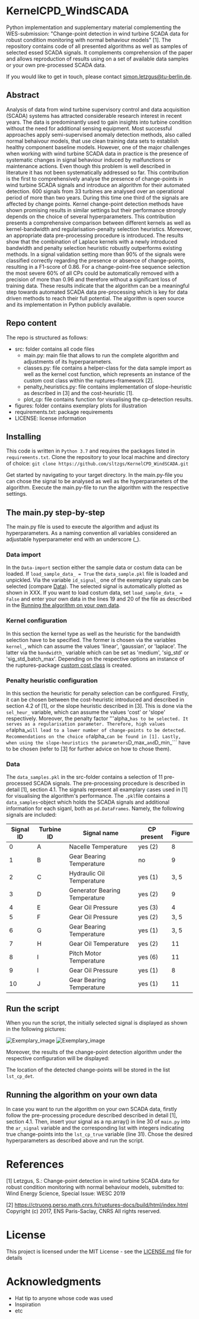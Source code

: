 # KernelCPD_WindSCADA

Python implementation and supplementary material complementing the WES-submission: "Change-point detection in wind turbine SCADA data for robust condition monitoring with normal behaviour models" [1]. The repository contains code of all presented algorithms as well as samples of selected 
essed SCADA signals. It complements comprehension of the paper and allows reproduction of results using on a set of available data samples or your own pre-processed SCADA data. 

If you would like to get in touch, please contact simon.letzgus@tu-berlin.de.

## Abstract

Analysis of data from wind turbine supervisory control and data acquisition (SCADA) systems has attracted considerable research interest in recent years. The data is predominantly used to gain insights into turbine condition without the need for additional sensing equipment. Most successful approaches apply semi-supervised anomaly detection methods, also called normal behaivour models, that use clean training data sets to establish healthy component baseline models. However, one of the major challenges when working with wind turbine SCADA data in practice is the presence of systematic changes in signal behaviour induced by malfunctions or maintenance actions. Even though this problem is well described in literature it has not been systematically addressed so far. This contribution is the first to comprehensively analyse the presence of change-points in wind turbine SCADA signals and introduce an algorithm for their automated detection. 600 signals from 33 turbines are analysed over an operational period of more than two years. During this time one third of the signals are affected by change points. Kernel change-point detection methods have shown promising results in similar settings but their performance strongly depends on the choice of several hyperparameters. This contribution presents a comprehensive comparison between different kernels as well as kernel-bandwidth and regularisation-penalty selection heuristics. Moreover, an appropriate data pre-processing procedure is introduced. The results show that the combination of Laplace kernels with a newly introduced bandwidth and penalty selection heuristic robustly outperforms existing methods. In a signal validation setting more than 90\% of the signals were classified correctly regarding the presence or absence of change-points, resulting in a F1-score of 0.86. For a change-point-free sequence selection the most severe 60\% of all CPs could be automatically removed with a precision of more than 0.96 and therefore without a significant loss of training data. These results indicate that the algorithm can be a meaningful step towards automated SCADA data pre-processing which is key for data driven methods to reach their full potential. The algorithm is open source and its implementation in Python publicly available.


## Repo content
The repo is structured as follows:
- src: folder contains all code files
	- main.py:		 main file that allows to run the complete algorithm and adjustments of its hyperparameters.
	- classes.py:		 file contains a helper-class for the data sample import as well as the kernel cost function, which represents an instance of the custom cost class within the ruptures-framework [2].
	- penalty_heuristics.py: file contains implementation of slope-heuristic as described in [3] and the cost-heuristic [1].
	- plot_cp:		 file contains function for visualising the cp-detection results.
- figures: folder contains exemplary plots for illustration
- requirements.txt: package requirements
- LICENSE: license information

## Installing

This code is written in ```Python 3.7``` and requires the packages listed in ```requirements.txt```.  Clone the repository to your local machine and directory of choice:
```git clone https://github.com/sltzgs/KernelCPD_WindSCADA.git```

Get started by navigating to your target directory. In the main.py-file you can chose the signal to be analysed as well as the hyperparameters of the algorithm. Execute the main.py-file to run the algorithm with the respective settings.

## The main.py step-by-step
The main.py file is used to execute the algorithm and adjust its hyperparameters. As a naming convention all variables considered an adjustable hyperparameter end with an underscore (_).

### Data import
In the ```Data-import``` section either the sample data or costum data can be loaded. If ```load_sample_data_ = True``` the ```data_sample.pkl``` file is loaded and unpickled. Via the variable ```id_signal_``` one of the exemplary signals can be selected (compare [Data](###Data)). The selected signal is automatically plotted as shown in XXX. If you want to load costum data, set ```load_sample_data_ = False``` and enter your own data in the lines 19 and 20 of the file as described in the [Running the algorithm on your own data](##Running-the-algorithm-on-you-own-data). 

### Kernel configuration
In this section the kernel type as well as the heuristic for the bandwidth selection have to be specified. The former is chosen via the variables ```kernel_```, which can assume the values 'linear', 'gaussian', or 'laplace'. The latter via the ```bandwidth_``` variable which can be set as 'medium', 'sig_std' or 'sig_std_batch_max'. Depending on the respective options an instance of the ruptures-package [custom cost class](#http://ctruong.perso.math.cnrs.fr/ruptures-docs/build/html/costs/costcustom.html) is created.

### Penalty heuristic configuration
In this section the heuristic for penalty selection can be configured. Firstly, it can be chosen between the cost-heuristic introduced and described in section 4.2 of [1], or the slope heuristic described in [3]. This is done via the ```sel_heur_``` variable, which can assume the values 'cost' or 'slope' respectively. Moreover, the penalty factor '''alpha_``` has to be selected. It serves as a regularisation parameter. Therefore, high values of ```alpha_``` will lead to a lower number of change-points to be detected. Recommendations on the choice of ```alpha_``` can be found in [1]. Lastly, when using the slope-heuristics the parameters ```D_max_``` and ```D_min_``` have to be chosen (refer to [3] for further advice on how to chose them).

### Data
The ```data_samples.pkl``` in the src-folder contains a selection of 11 pre-processed SCADA signals. The pre-processing procedure is described in detail [1], section 4.1. The signals represent all examplary cases used in [1] for visualising the algorithm's performance. The ```.pkl```file contains a ```data_samples```-object which holds the SCADA signals and additional information for each siganl, both as ```pd.DataFrames```. Namely, the following signals are included:

| Signal ID | Turbine ID | Signal name | CP present | Figure |
| --- | --- | --- | --- |--- |
| 0 | A | Nacelle Temperature | yes (2) | 8 |
| 1 | B | Gear Bearing Temperature | no | 9 |
| 2 | C | Hydraulic Oil Temperature | yes (1) | 3, 5 |
| 3 | D | Generator Bearing Temperature | yes (2) | 9 |
| 4 | E | Gear Oil Pressure | yes (3) | 4 |
| 5 | F | Gear Oil Pressure | yes (2) | 3, 5 |
| 6 | G | Gear Bearing Temperature | yes (1) | 3, 5 |
| 7 | H | Gear Oil Temperature | yes (2) | 11 |
| 8 | I | Pitch Motor Temperature | yes (6) | 11 |
| 9 | I |Gear Oil Pressure | yes (1) | 8 |
| 10 | J | Gear Bearing Temperature | yes (1) | 11 |

## Run the script
When you run the script, the initially selected signal is displayed as shown in the following pictures:

![Exemplary_image](https://github.com/sltzgs/KernelCPD_WindSCADA/blob/master/figures/plot_signal_0.png)
![Exemplary_image](https://github.com/sltzgs/KernelCPD_WindSCADA/blob/master/figures/plot_signal_6.png)

Moreover, the results of the change-point detection algorithm under the respective configuration will be displayed:

The location of the detected change-points will be stored in the list ```lst_cp_det```.

## Running the algorithm on your own data
In case you want to run the algorithm on your own SCADA data, firstly follow the pre-processing procedure described described in detail [1], section 4.1. Then, insert your signal as a np.array() in line 30 of ```main.py``` into the ```ar_signal``` variable and the corresponding list with integers indicating true change-points into the ```lst_cp_true``` variable (line 31). Chose the desired hyperparameters as described above and run the script.


# References

[1] Letzgus, S.: Change-point detection in wind turbine SCADA data for robust condition monitoring with normal behaviour models, submitted to: Wind Energy Science, Special Issue: WESC 2019
        
[2] https://ctruong.perso.math.cnrs.fr/ruptures-docs/build/html/index.html
        Copyright (c) 2017, ENS Paris-Saclay, CNRS
        All rights reserved.


# License

This project is licensed under the MIT License - see the [LICENSE.md](LICENSE.md) file for details

# Acknowledgments

* Hat tip to anyone whose code was used
* Inspiration
* etc

